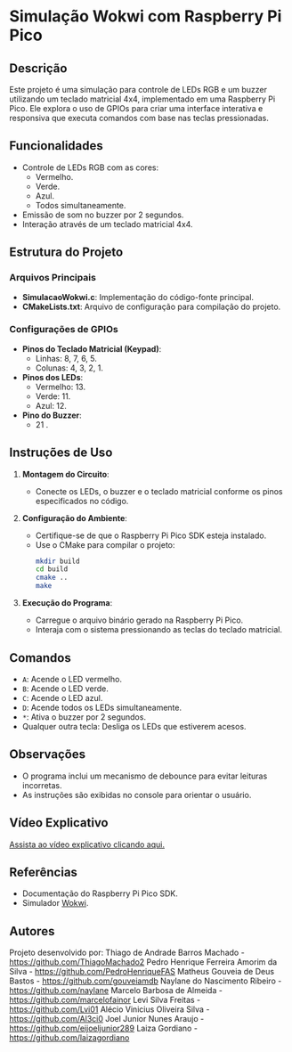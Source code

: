 # Simulação Wokwi com Raspberry Pi Pico

## Descrição
Este projeto é uma simulação para controle de LEDs RGB e um buzzer utilizando um teclado matricial 4x4, implementado em uma Raspberry Pi Pico. Ele explora o uso de GPIOs para criar uma interface interativa e responsiva que executa comandos com base nas teclas pressionadas.

## Funcionalidades
- Controle de LEDs RGB com as cores:
  - Vermelho.
  - Verde.
  - Azul.
  - Todos simultaneamente.
- Emissão de som no buzzer por 2 segundos.
- Interação através de um teclado matricial 4x4.

## Estrutura do Projeto
### Arquivos Principais
- **SimulacaoWokwi.c**: Implementação do código-fonte principal.
- **CMakeLists.txt**: Arquivo de configuração para compilação do projeto.

### Configurações de GPIOs
- **Pinos do Teclado Matricial (Keypad)**:
  - Linhas: 8, 7, 6, 5.
  - Colunas: 4, 3, 2, 1.
- **Pinos dos LEDs**:
  - Vermelho: 13.
  - Verde: 11.
  - Azul: 12.
- **Pino do Buzzer**:
  - 21 .

## Instruções de Uso
1. **Montagem do Circuito**:
   - Conecte os LEDs, o buzzer e o teclado matricial conforme os pinos especificados no código.

2. **Configuração do Ambiente**:
   - Certifique-se de que o Raspberry Pi Pico SDK esteja instalado.
   - Use o CMake para compilar o projeto:
     ```bash
     mkdir build
     cd build
     cmake ..
     make
     ```

3. **Execução do Programa**:
   - Carregue o arquivo binário gerado na Raspberry Pi Pico.
   - Interaja com o sistema pressionando as teclas do teclado matricial.

## Comandos
- `A`: Acende o LED vermelho.
- `B`: Acende o LED verde.
- `C`: Acende o LED azul.
- `D`: Acende todos os LEDs simultaneamente.
- `*`: Ativa o buzzer por 2 segundos.
- Qualquer outra tecla: Desliga os LEDs que estiverem acesos.

## Observações
- O programa inclui um mecanismo de debounce para evitar leituras incorretas.
- As instruções são exibidas no console para orientar o usuário.

## Vídeo Explicativo
[Assista ao vídeo explicativo clicando aqui.](https://youtu.be/8GTAyxUcUm8)

## Referências
- Documentação do Raspberry Pi Pico SDK.
- Simulador [Wokwi](https://wokwi.com/).

## Autores
Projeto desenvolvido por:
Thiago de Andrade Barros Machado - https://github.com/ThiagoMachado2
Pedro Henrique Ferreira Amorim da Silva - https://github.com/PedroHenriqueFAS
Matheus Gouveia de Deus Bastos - https://github.com/gouveiamdb
Naylane do Nascimento Ribeiro - https://github.com/naylane
Marcelo Barbosa de Almeida  - https://github.com/marcelofainor
Levi Silva Freitas - https://github.com/Lvi01
Alécio Vinicius Oliveira Silva - https://github.com/Al3ci0
Joel Junior Nunes Araujo - https://github.com/eijoeljunior289
Laiza Gordiano - https://github.com/laizagordiano

